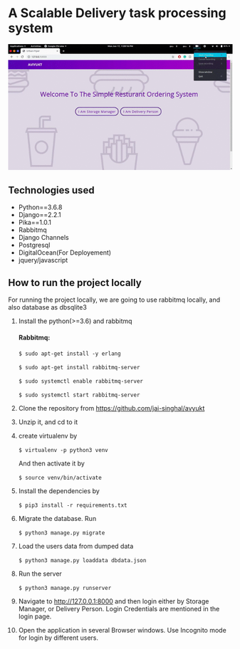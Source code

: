 # A Scalable Delivery task processing system


[![Sample Video](https://github.com/jai-singhal/avyukt/blob/master/sample.gif)](https://github.com/jai-singhal/avyukt/blob/master/sample.gif)

## Technologies used
- Python==3.6.8
- Django==2.2.1
- Pika==1.0.1
- Rabbitmq
- Django Channels
- Postgresql
- DigitalOcean(For Deployement)
- jquery/javascript


## How to run the project locally

For running the project locally, we are going to use rabbitmq locally, and also
database as dbsqlite3 

1. Install the python(>=3.6) and rabbitmq

    #### Rabbitmq: 

    `
        $ sudo apt-get install -y erlang
    `

    `
        $ sudo apt-get install rabbitmq-server
    `

    `
        $ sudo systemctl enable rabbitmq-server
    `

    `
        $ sudo systemctl start rabbitmq-server
    `
2. Clone the repository from https://github.com/jai-singhal/avyukt

3. Unzip it, and cd to it

4. create virtualenv by
 
    `
        $ virtualenv -p python3 venv
    `

    And then activate it by

    `
        $ source venv/bin/activate
    `

5. Install the dependencies by

    `
        $ pip3 install -r requirements.txt 
    `

6. Migrate the database. Run

    `
        $ python3 manage.py migrate
    `

7. Load the users data from dumped data

    `
        $ python3 manage.py loaddata dbdata.json
    `

8. Run the server

    `
        $ python3 manage.py runserver
    `

9. Navigate to http://127.0.0.1:8000 and then login either by Storage Manager, or
Delivery Person. Login Credentials are mentioned in the login page.

10. Open the application in several Browser windows. Use Incognito mode for login by 
different users.
